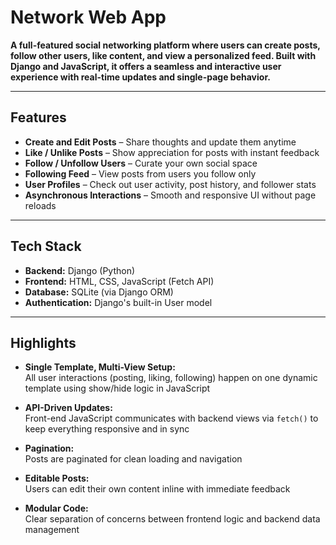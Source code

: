 # Network Web App

**A full-featured social networking platform where users can create posts, follow other users, like content, and view a personalized feed. Built with Django and JavaScript, it offers a seamless and interactive user experience with real-time updates and single-page behavior.**

---

## Features

- **Create and Edit Posts** – Share thoughts and update them anytime
- **Like / Unlike Posts** – Show appreciation for posts with instant feedback
- **Follow / Unfollow Users** – Curate your own social space
- **Following Feed** – View posts from users you follow only
- **User Profiles** – Check out user activity, post history, and follower stats
- **Asynchronous Interactions** – Smooth and responsive UI without page reloads

---

## Tech Stack

- **Backend:** Django (Python)
- **Frontend:** HTML, CSS, JavaScript (Fetch API)
- **Database:** SQLite (via Django ORM)
- **Authentication:** Django's built-in User model

---

## Highlights

- **Single Template, Multi-View Setup:**  
  All user interactions (posting, liking, following) happen on one dynamic template using show/hide logic in JavaScript

- **API-Driven Updates:**  
  Front-end JavaScript communicates with backend views via `fetch()` to keep everything responsive and in sync

- **Pagination:**  
  Posts are paginated for clean loading and navigation

- **Editable Posts:**  
  Users can edit their own content inline with immediate feedback

- **Modular Code:**  
  Clear separation of concerns between frontend logic and backend data management

